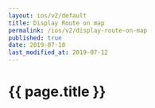 ```yaml
---
layout: ios/v2/default
title: Display Route on map
permalink: /ios/v2/display-route-on-map
published: true
date: 2019-07-10
last_modified_at: 2019-07-12
---
```


# {{ page.title }}
